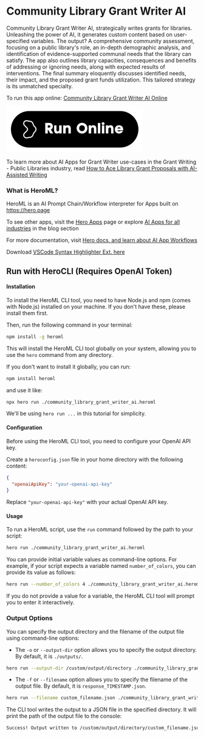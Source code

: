# Community Library Grant Writer AI

Community Library Grant Writer AI, strategically writes grants for libraries. Unleashing the power of AI, it generates custom content based on user-specified variables. The output? A comprehensive community assessment, focusing on a public library's role, an in-depth demographic analysis, and identification of evidence-supported communal needs that the library can satisfy. The app also outlines library capacities, consequences and benefits of addressing or ignoring needs, along with expected results of interventions. The final summary eloquently discusses identified needs, their impact, and the proposed grant funds utilization. This tailored strategy is its unmatched specialty.

To run this app online: [Community Library Grant Writer AI Online](https://hero.page/app/community-library-grant-writer-ai-strategic-grant-writing-for-libraries/FIpG8jEYqGmQL9PLOtxA)

[![Run Community Library Grant Writer AI Online](/assets/run.svg)](https://hero.page/app/community-library-grant-writer-ai-strategic-grant-writing-for-libraries/FIpG8jEYqGmQL9PLOtxA)

To learn more about AI Apps for Grant Writer use-cases in the Grant Writing - Public Libraries industry, read [How to Ace Library Grant Proposals with AI-Assisted Writing](https://hero.page/blog/ai/grant-writing-public-libraries/how-to-ace-library-grant-proposals-with-ai-assisted-writing/170927)

### What is HeroML?
HeroML is an AI Prompt Chain/Workflow interpreter for Apps built on https://hero.page 

To see other apps, visit the [Hero Apps](https://hero.page/apps) page or explore [AI Apps for all industries](https://hero.page/blog) in the blog section

For more documentation, visit [Hero docs, and learn about AI App Workflows](https://hero.page/tutorials/introduction-to-heroml)

Download [VSCode Syntax Highlighter Ext. here](https://marketplace.visualstudio.com/items?itemName=hero-page.heroml)

## Run with HeroCLI (Requires OpenAI Token)

#### Installation

To install the HeroML CLI tool, you need to have Node.js and npm (comes with Node.js) installed on your machine. If you don't have these, please install them first. 

Then, run the following command in your terminal:

```bash
npm install -g heroml
```

This will install the HeroML CLI tool globally on your system, allowing you to use the `hero` command from any directory.

If you don't want to install it globally, you can run:

```bash
npm install heroml
```

and use it like:

```bash
npx hero run ./community_library_grant_writer_ai.heroml
```

We'll be using `hero run ...` in this tutorial for simplicity.

#### Configuration

Before using the HeroML CLI tool, you need to configure your OpenAI API key. 

Create a `heroconfig.json` file in your home directory with the following content:

```json
{
  "openaiApiKey": "your-openai-api-key"
}
```

Replace `"your-openai-api-key"` with your actual OpenAI API key.

#### Usage

To run a HeroML script, use the `run` command followed by the path to your script:

```bash
hero run ./community_library_grant_writer_ai.heroml
```

You can provide initial variable values as command-line options. For example, if your script expects a variable named `number_of_colors`, you can provide its value as follows:

```bash
hero run --number_of_colors 4 ./community_library_grant_writer_ai.heroml
```

If you do not provide a value for a variable, the HeroML CLI tool will prompt you to enter it interactively.

### Output Options

You can specify the output directory and the filename of the output file using command-line options:

- The `-o` or `--output-dir` option allows you to specify the output directory. By default, it is `./outputs/`.

```bash
hero run --output-dir /custom/output/directory ./community_library_grant_writer_ai.heroml
```

- The `-f` or `--filename` option allows you to specify the filename of the output file. By default, it is `response_TIMESTAMP.json`.

```bash
hero run --filename custom_filename.json ./community_library_grant_writer_ai.heroml
```

The CLI tool writes the output to a JSON file in the specified directory. It will print the path of the output file to the console:

```bash
Success! Output written to /custom/output/directory/custom_filename.json
```

